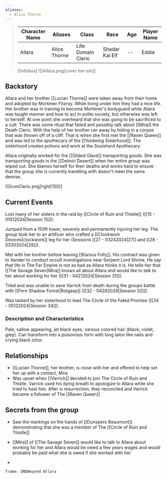 ```yaml
---
aliases:
  - Alice Thorne
---
```


>  Character Name | Aliases | Class | Race | Age| Player Name |
>  -- | -- | -- | -- | -- |--|
> Allara | Alice Thorne | Life Domain Cleric | Shadar Kai Elf|--|Eddie|

> [!infobox]
> ![[Allara.png|cover hm-sm]]



## Backstory
Allara and her brother [[Lucian Thorne]] were taken away from their home and adopted by Mortimer Fitzroy. While living under him they had a nice life. Her brother was in training to become Mortimer's bodyguard while Allara was taught manner and how to act in polite society, but otherwise was left to herself. At one point she overheard that she was going to be sacrificed to a cult. There was some ritual that failed and possibly talk about [[Mira]] the Death Cleric. With the help of her brother ran away by hiding in a corpse that was thrown off of a cliff. That is when she first met the [[Raven Queen]] and was led to the apothecary of the [[Voidwing Sisterhood]]. The sisterhood creates potions and work at the Soulshard Apothecary.

Allara originally worked for the [[Gilded Glave]] transporting goods. She was transporting goods in the [[Delmiri Desert]] when her entire group was wiped out. She blames herself for their deaths and works hard to ensure that the group she is currently travelling with doesn't meet the same demise.

![[IconCleric.png|right|150]]
## Current Events
Lost many of her sisters in the raid by [[Circle of Ruin and Thistle]] ([[15 - 01012024|Session 15]]).

Jumped from a 150ft tower, severely and permanently injuring her leg. The group took her to an artificer who crafted a [[Clockwork Devices|clockwork]] leg for her (Sessions [[27 - 03242024|27]] and [[28 - 03302024|28]]). 

Met with her brother before leaving [[Karsus Folly]]. His contract was given to Xander to conduct occult investigations near Serpent Lord Shrine. He say that life in The Far Empire is not as bad as Allara thinks it is. He tells her that [[The Savage Seven|Mira]] knows all about Allara and would like to talk to her about working for her ([[31 - 04212024|Session 31]]).

Tried and was unable to save Varrick from death during the groups battle with [[Fern Shadow Forest|Rotgasp]] ([[32 - 04282024|Session 32]]).

Was tasked by her sisterhood to lead The Circle of the Fated Promise ([[34 - 05122024|Session 34]]).

### Description and Characteristics
Pale, sallow appearing, jet black eyes, various colored hair (black, violet, grey). Can transform into a poisonous form with long talon like nails and crying black ichor. 

## Relationships
- [[Lucian Thorne]], her brother, is close with her and offered to help set her up with a contact, Mira
- Was upset when [[Varrick]] decided to join The Circle of Ruin and Thistle. Varrick used his dying breath to apologize to Allara while she tried to heal him. After is resurrection, they reconciled and Varrick became a follower of The [[Raven Queen]] 

## Secrets from the group
- Saw the markings on the hands of [[Dunspero Beaumont]] demonstrating that she was a member of The [[Circle of Ruin and Thistle]] 
- [[Mira]] of [[The Savage Seven]] would like to talk to Allara about working for her and Allara would be owed a few years wages and would probably be paid what she is owed if she worked with her


-
``` custom-frames
frame: DNDBeyond Allara
```